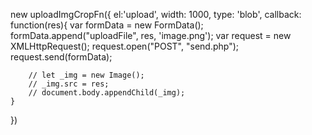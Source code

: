 
new uploadImgCropFn({
    el:'upload',
    width: 1000,
    type: 'blob',
    callback: function(res){
        var formData = new FormData();
        formData.append("uploadFile", res, 'image.png');
        var request = new XMLHttpRequest();
        request.open("POST", "send.php");
        request.send(formData);
        
        // let _img = new Image();
        // _img.src = res;
        // document.body.appendChild(_img);
    }
})



